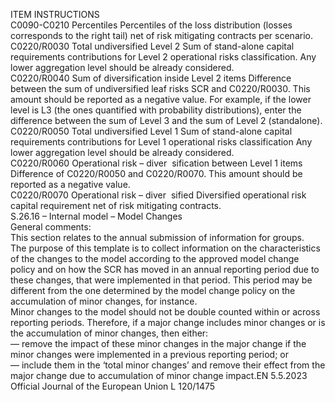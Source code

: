 
ITEM  INSTRUCTIONS  
C0090-C0210  Percentiles  Percentiles of the loss distribution (losses corresponds to the right tail) net of risk 
mitigating contracts per scenario.  
C0220/R0030  Total undiversified 
Level 2  Sum of stand-alone capital requirements contributions for Level 2 operational risks 
classification. 
Any lower aggregation level should be already considered.  
C0220/R0040  Sum of diversification 
inside Level 2 items  Difference between the sum of undiversified leaf risks SCR and C0220/R0030. 
This amount should be reported as a negative value. 
For example, if the lower level is L3 (the ones quantified with probability distributions), 
enter the difference between the sum of Level 3 and the sum of Level 2 (standalone).  
C0220/R0050  Total undiversified 
Level 1  Sum of stand-alone capital requirements contributions for Level 1 operational risks 
classification Any lower aggregation level should be already considered.  
C0220/R0060  Operational risk – diver ­
sification between 
Level 1 items  Difference of C0220/R0050 and C0220/R0070. 
This amount should be reported as a negative value.  
C0220/R0070  Operational risk – diver ­
sified  Diversified operational risk capital requirement net of risk mitigating contracts.  
S.26.16 – Internal model – Model Changes  
General comments:  
This section relates to the annual submission of information for groups.  
The purpose of this template is to collect information on the characteristics of the changes to the model according to 
the approved model change policy and on how the SCR has moved in an annual reporting period due to these changes, 
that were implemented in that period. This period may be different from the one determined by the model change 
policy on the accumulation of minor changes, for instance.  
Minor changes to the model should not be double counted within or across reporting periods. Therefore, if a major 
change includes minor changes or is the accumulation of minor changes, then either:  
— remove the impact of these minor changes in the major change if the minor changes were implemented in a 
previous reporting period; or  
— include them in the ‘total minor changes’ and remove their effect from the major change due to accumulation of 
minor change impact.EN  5.5.2023 Official Journal of the European Union L 120/1475